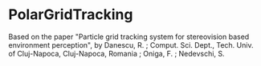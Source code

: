 PolarGridTracking
=================

Based on the paper "Particle grid tracking system for stereovision based environment perception", by Danescu, R. ; Comput. Sci. Dept., Tech. Univ. of Cluj-Napoca, Cluj-Napoca, Romania ; Oniga, F. ; Nedevschi, S.

